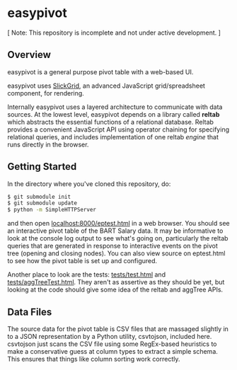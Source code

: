 # easypivot

[ Note: This repository is incomplete and not under active development. ]

## Overview

easypivot is a general purpose pivot table with a web-based UI.

easypivot uses [SlickGrid](http://github.com/mleibman/slickgrid), an advanced JavaScript grid/spreadsheet component, for rendering.  

Internally easypivot uses a layered architecture to communicate with data sources.  At the lowest level, easypivot depends on a library called **reltab** which abstracts the essential functions of a relational database.  Reltab provides a convenient JavaScript API using operator chaining for specifying relational queries, and includes implementation of one reltab *engine* that runs directly in the browser.

## Getting Started

In the directory where you've cloned this repository, do:

```sh
$ git submodule init
$ git submodule update
$ python -m SimpleHTTPServer
```

and then open [localhost:8000/eptest.html](http://localhost:8000/eptest.html) in a web browser.  You should see an interactive pivot table of the BART Salary data. It may be informative to look at the console log output to see what's going on, particularly the reltab queries that are generated in response to interactive events on the pivot tree (opening and closing nodes).  You can also view source on eptest.html to see how the pivot table is
set up and configured.

Another place to look are the tests: [tests/test.html](http://localhost:8000/tests/test.html) and [tests/aggTreeTest.html](http://localhost:8000/tests/aggTreeTest.html).
They aren't as assertive as they should be yet, but looking at the code should give some idea of the reltab and aggTree APIs.

## Data Files

The source data for the pivot table is CSV files that are massaged slightly in to a JSON representation by a Python utility, csvtojson, included here. csvtojson just scans the CSV file using some RegEx-based heuristics to make a conservative guess at column types to extract a simple schema. This ensures that things like column sorting work correctly.
